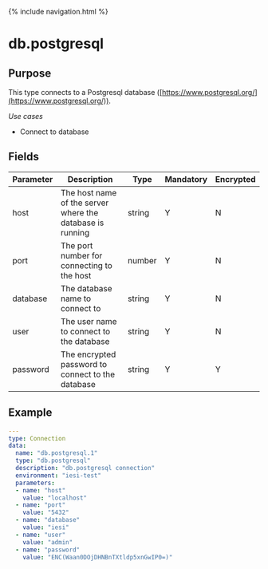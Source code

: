 {% include navigation.html %}
# db.postgresql
## Purpose
This type connects to a Postgresql database ([https://www.postgresql.org/](https://www.postgresql.org/)).

*Use cases*
* Connect to database

## Fields

|Parameter|Description|Type|Mandatory|Encrypted|
|---------|-----------|----|---------|---------|
|host|The host name of the server where the database is running|string|Y|N|
|port|The port number for connecting to the host|number|Y|N|
|database|The database name to connect to|string|Y|N|        
|user|The user name to connect to the database|string|Y|N|
|password|The encrypted password to connect to the database|string|Y|Y|

## Example
```yaml
---
type: Connection
data:
  name: "db.postgresql.1"
  type: "db.postgresql"
  description: "db.postgresql connection"
  environment: "iesi-test"
  parameters:
  - name: "host"
    value: "localhost"
  - name: "port"
    value: "5432"
  - name: "database"
    value: "iesi"
  - name: "user"
    value: "admin"
  - name: "password"
    value: "ENC(Waan0DOjDHNBnTXtldp5xnGwIP0=)"
```
